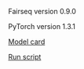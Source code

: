 Fairseq version 0.9.0

PyTorch version 1.3.1

[Model card](https://github.com/IBM-AI-Hardware-Center/AiMOS-CABS/blob/main/transformer/Transformer_fairseq.pdf)

[Run script](https://github.com/IBM-AI-Hardware-Center/AiMOS-CABS/blob/main/transformer/run-fs-transformer.sh)
